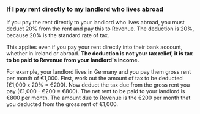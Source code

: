 ###  **If I pay rent directly to my landlord who lives abroad**

If you pay the rent directly to your landlord who lives abroad, you must
deduct 20% from the rent and pay this to Revenue. The deduction is 20%,
because 20% is the standard rate of tax.

This applies even if you pay your rent directly into their bank account,
whether in Ireland or abroad. **The deduction is not your tax relief, it is
tax to be paid to Revenue from your landlord's income.**

For example, your landlord lives in Germany and you pay them gross rent per
month of €1,000. First, work out the amount of tax to be deducted (€1,000 x
20% = €200). Now deduct the tax due from the gross rent you pay (€1,000 - €200
= €800). The net rent to be paid to your landlord is €800 per month. The
amount due to Revenue is the €200 per month that you deducted from the gross
rent of €1,000.
